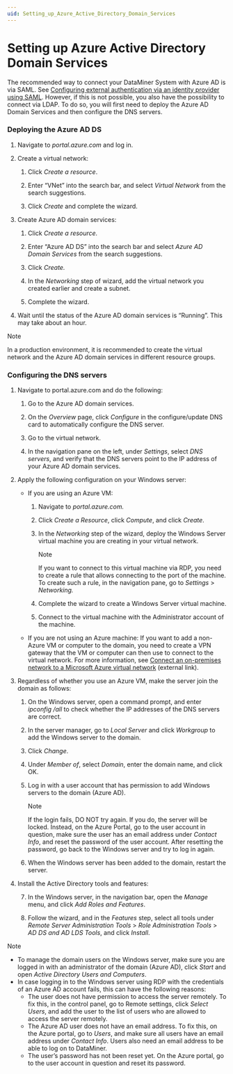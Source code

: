 ```yaml
---
uid: Setting_up_Azure_Active_Directory_Domain_Services
---
```


# Setting up Azure Active Directory Domain Services

The recommended way to connect your DataMiner System with Azure AD is via SAML. See [Configuring external authentication via an identity provider using SAML](xref:Configuring_external_authentication_via_an_identity_provider_using_SAML). However, if this is not possible, you also have the possibility to connect via LDAP. To do so, you will first need to deploy the Azure AD Domain Services and then configure the DNS servers.

### Deploying the Azure AD DS

1. Navigate to *portal.azure.com* and log in.

2. Create a virtual network:

    1. Click *Create a resource*.

    2. Enter “VNet” into the search bar, and select *Virtual Network* from the search suggestions.

    3. Click *Create* and complete the wizard.

3. Create Azure AD domain services:

    1. Click *Create a resource.*

    2. Enter “Azure AD DS” into the search bar and select *Azure AD Domain Services* from the search suggestions.

    3. Click *Create.*

    4. In the *Networking* step of wizard, add the virtual network you created earlier and create a subnet.

    5. Complete the wizard.

4. Wait until the status of the Azure AD domain services is “Running”. This may take about an hour.

> [!NOTE]
> In a production environment, it is recommended to create the virtual network and the Azure AD domain services in different resource groups.

### Configuring the DNS servers

1. Navigate to portal.azure.com and do the following:

    1. Go to the Azure AD domain services.

    2. On the *Overview* page, click *Configure* in the configure/update DNS card to automatically configure the DNS server.

    3. Go to the virtual network.

    4. In the navigation pane on the left, under *Settings*, select *DNS servers*, and verify that the DNS servers point to the IP address of your Azure AD domain services.

2. Apply the following configuration on your Windows server:

    - If you are using an Azure VM:

        1. Navigate to *portal.azure.com.*

        2. Click *Create a Resource*, click *Compute*, and click *Create*.

        3. In the *Networking* step of the wizard, deploy the Windows Server virtual machine you are creating in your virtual network.

            > [!NOTE]
            > If you want to connect to this virtual machine via RDP, you need to create a rule that allows connecting to the port of the machine. To create such a rule, in the navigation pane, go to *Settings* > *Networking.*

        4. Complete the wizard to create a Windows Server virtual machine.

        5. Connect to the virtual machine with the Administrator account of the machine.

    - If you are not using an Azure machine: If you want to add a non-Azure VM or computer to the domain, you need to create a VPN gateway that the VM or computer can then use to connect to the virtual network. For more information, see [Connect an on-premises network to a Microsoft Azure virtual network](https://docs.microsoft.com/en-us/microsoft-365/enterprise/connect-an-on-premises-network-to-a-microsoft-azure-virtual-network?view=o365-worldwide) (external link).

3. Regardless of whether you use an Azure VM, make the server join the domain as follows:

    1. On the Windows server, open a command prompt, and enter *ipconfig /all* to check whether the IP addresses of the DNS servers are correct.

    2. In the server manager, go to *Local Server* and click *Workgroup* to add the Windows server to the domain.

    3. Click *Change*.

    4. Under *Member of*, select *Domain*, enter the domain name, and click OK.

    5. Log in with a user account that has permission to add Windows servers to the domain (Azure AD).

        > [!NOTE]
        > If the login fails, DO NOT try again. If you do, the server will be locked. Instead, on the Azure Portal, go to the user account in question, make sure the user has an email address under *Contact Info*, and reset the password of the user account. After resetting the password, go back to the Windows server and try to log in again.

    6. When the Windows server has been added to the domain, restart the server.

4. Install the Active Directory tools and features:

    7. In the Windows server, in the navigation bar, open the *Manage* menu, and click *Add Roles and Features*.

    8. Follow the wizard, and in the *Features* step, select all tools under *Remote Server Administration Tools* > *Role Administration Tools* > *AD DS and AD LDS Tools*, and click *Install*.

> [!NOTE]
> - To manage the domain users on the Windows server, make sure you are logged in with an administrator of the domain (Azure AD), click *Start* and open *Active Directory Users and Computers*.
> - In case logging in to the Windows server using RDP with the credentials of an Azure AD account fails, this can have the following reasons:
>     - The user does not have permission to access the server remotely. To fix this, in the control panel, go to Remote settings, click *Select Users*, and add the user to the list of users who are allowed to access the server remotely.
>     - The Azure AD user does not have an email address. To fix this, on the Azure portal, go to *Users*, and make sure all users have an email address under *Contact Info*. Users also need an email address to be able to log on to DataMiner.
>     - The user’s password has not been reset yet. On the Azure portal, go to the user account in question and reset its password.
>
